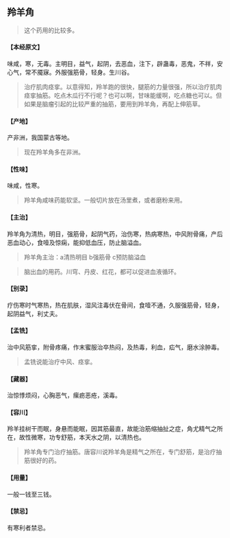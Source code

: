 ## 羚羊角

> 这个药用的比较多。

#### 【本经原文】
味咸，寒，无毒。主明目，益气，起阴，去恶血，注下，辟蛊毒，恶鬼，不祥，安心气，常不魇寐。外服强筋骨，轻身。生川谷。

> 治疗肌肉痉挛。以意得知，羚羊跑的很快，腿筋的力量很强，所以治疗肌肉痉挛抽筋。吃点木瓜行不行呢？也可以啊，甘味能缓啊，吃点糖也可以。但如果是脑瘤引起的比较严重的抽筋，要用到羚羊角，再配上伸筋草。

#### 【产地】
产非洲，我国蒙古等地。

> 现在羚羊角多在非洲。

#### 【性味】
味咸，性寒。

> 羚羊角咸味药能软坚。一般切片放在汤里煮，或者磨粉来用。

#### 【主治】
羚羊角为清热，明目，强筋骨，起阴气药，治伤寒，热病寒热，中风附骨痛，产后恶血动心，食噎及惊痫，能抑低血压，防止脑溢血。

> 羚羊角主治：a清热明目 b强筋骨 c预防脑溢血

> 脑出血的用药。川穹、丹皮、红花，都可以促进血液循环。

#### 【别录】
疗伤寒时气寒热，热在肌肤，湿风注毒伏在骨间，食噎不通，久服强筋骨，轻身，起阴益气，利丈夫。
#### 【孟铣】
治中风筋挛，附骨疼痛，作末蜜服治卒热闷，及热毒，利血，疝气，磨水涂肿毒。

> 孟铣说能治疗中风、痉挛。

#### 【藏器】
治惊悸烦闷，心胸恶气，瘰疬恶疮，溪毒。
#### 【容川】
羚羊挂树干而眠，身悬而能眠，因其筋最直，故能治筋缩抽扯之症，角尤精气之所在，故性微寒，功专舒筋，本天水之阴，以清热也。

> 羚羊角专门治疗抽筋。唐容川说羚羊角是精气之所在，专门舒筋，是治疗抽筋很好的药。

#### 【用量】
一般一钱至三钱。
#### 【禁忌】
有寒利者禁忌。
